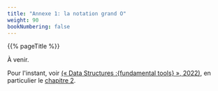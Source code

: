 ```yaml
---
title: "Annexe 1: la notation grand O"
weight: 90
bookNumbering: false
---
```


{{% pageTitle %}}

À venir. 

Pour l'instant, voir <a href="/bibliographie#aho-ullman-al-2020">(«&nbsp;Data Structures&nbsp;:{fundamental tools}&nbsp;», 2022)</a>, en particulier le <a href="https://en.wikibooks.org/wiki/Data_Structures/Asymptotic_Notation">chapitre 2</a>.
